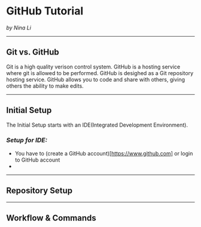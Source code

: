 # GitHub Tutorial

_by Nina Li_

---
## Git vs. GitHub

Git is a high quality verison control system. 
GitHub is a hosting service where git is allowed to be performed. GitHub is desighed as a Git repository hosting service. GitHub allows you to code and share with others, giving others the ability to make edits.

---
## Initial Setup

The Initial Setup starts with an IDE(Integrated Development Environment).
### *Setup for IDE:*
* You have to (create a GitHub account)[https://www.github.com] or login to GitHub account
* 

---
## Repository Setup



---
## Workflow & Commands
